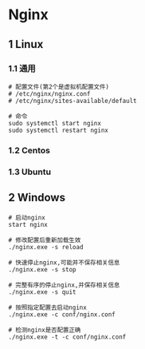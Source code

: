 # Nginx

## 1 Linux

### 1.1 通用

```
# 配置文件(第2个是虚拟机配置文件)
# /etc/nginx/nginx.conf
# /etc/nginx/sites-available/default

# 命令
sudo systemctl start nginx
sudo systemctl restart nginx
```

### 1.2 Centos

### 1.3 Ubuntu

## 2 Windows

```
# 启动nginx
start nginx

# 修改配置后重新加载生效
./nginx.exe -s reload

# 快速停止nginx,可能并不保存相关信息
./nginx.exe -s stop

# 完整有序的停止nginx,并保存相关信息
./nginx.exe -s quit

# 按照指定配置去启动nginx
./nginx.exe -c conf/nginx.conf

# 检测nginx是否配置正确
./nginx.exe -t -c conf/nginx.conf
```